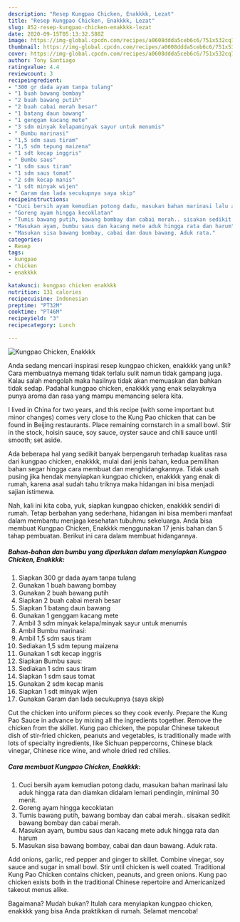 ```yaml
---
description: "Resep Kungpao Chicken, Enakkkk, Lezat"
title: "Resep Kungpao Chicken, Enakkkk, Lezat"
slug: 852-resep-kungpao-chicken-enakkkk-lezat
date: 2020-09-15T05:13:32.588Z
image: https://img-global.cpcdn.com/recipes/a0608ddda5ceb6c6/751x532cq70/kungpao-chicken-enakkkk-foto-resep-utama.jpg
thumbnail: https://img-global.cpcdn.com/recipes/a0608ddda5ceb6c6/751x532cq70/kungpao-chicken-enakkkk-foto-resep-utama.jpg
cover: https://img-global.cpcdn.com/recipes/a0608ddda5ceb6c6/751x532cq70/kungpao-chicken-enakkkk-foto-resep-utama.jpg
author: Tony Santiago
ratingvalue: 4.4
reviewcount: 3
recipeingredient:
- "300 gr dada ayam tanpa tulang"
- "1 buah bawang bombay"
- "2 buah bawang putih"
- "2 buah cabai merah besar"
- "1 batang daun bawang"
- "1 genggam kacang mete"
- "3 sdm minyak kelapaminyak sayur untuk menumis"
- " Bumbu marinasi"
- "1,5 sdm saus tiram"
- "1,5 sdm tepung maizena"
- "1 sdt kecap inggris"
- " Bumbu saus"
- "1 sdm saus tiram"
- "1 sdm saus tomat"
- "2 sdm kecap manis"
- "1 sdt minyak wijen"
- " Garam dan lada secukupnya saya skip"
recipeinstructions:
- "Cuci bersih ayam kemudian potong dadu, masukan bahan marinasi lalu aduk hingga rata dan diamkan didalam lemari pendingin, minimal 30 menit."
- "Goreng ayam hingga kecoklatan"
- "Tumis bawang putih, bawang bombay dan cabai merah.. sisakan sedikit bawang bombay dan cabai merah."
- "Masukan ayam, bumbu saus dan kacang mete aduk hingga rata dan harum"
- "Masukan sisa bawang bombay, cabai dan daun bawang. Aduk rata."
categories:
- Resep
tags:
- kungpao
- chicken
- enakkkk

katakunci: kungpao chicken enakkkk 
nutrition: 131 calories
recipecuisine: Indonesian
preptime: "PT32M"
cooktime: "PT46M"
recipeyield: "3"
recipecategory: Lunch

---
```



![Kungpao Chicken, Enakkkk](https://img-global.cpcdn.com/recipes/a0608ddda5ceb6c6/751x532cq70/kungpao-chicken-enakkkk-foto-resep-utama.jpg)

Anda sedang mencari inspirasi resep kungpao chicken, enakkkk yang unik? Cara membuatnya memang tidak terlalu sulit namun tidak gampang juga. Kalau salah mengolah maka hasilnya tidak akan memuaskan dan bahkan tidak sedap. Padahal kungpao chicken, enakkkk yang enak selayaknya punya aroma dan rasa yang mampu memancing selera kita.

I lived in China for two years, and this recipe (with some important but minor changes) comes very close to the Kung Pao chicken that can be found in Beijing restaurants. Place remaining cornstarch in a small bowl. Stir in the stock, hoisin sauce, soy sauce, oyster sauce and chili sauce until smooth; set aside.

Ada beberapa hal yang sedikit banyak berpengaruh terhadap kualitas rasa dari kungpao chicken, enakkkk, mulai dari jenis bahan, kedua pemilihan bahan segar hingga cara membuat dan menghidangkannya. Tidak usah pusing jika hendak menyiapkan kungpao chicken, enakkkk yang enak di rumah, karena asal sudah tahu triknya maka hidangan ini bisa menjadi sajian istimewa.


Nah, kali ini kita coba, yuk, siapkan kungpao chicken, enakkkk sendiri di rumah. Tetap berbahan yang sederhana, hidangan ini bisa memberi manfaat dalam membantu menjaga kesehatan tubuhmu sekeluarga. Anda bisa membuat Kungpao Chicken, Enakkkk menggunakan 17 jenis bahan dan 5 tahap pembuatan. Berikut ini cara dalam membuat hidangannya.

<!--inarticleads1-->

##### Bahan-bahan dan bumbu yang diperlukan dalam menyiapkan Kungpao Chicken, Enakkkk:

1. Siapkan 300 gr dada ayam tanpa tulang
1. Gunakan 1 buah bawang bombay
1. Gunakan 2 buah bawang putih
1. Siapkan 2 buah cabai merah besar
1. Siapkan 1 batang daun bawang
1. Gunakan 1 genggam kacang mete
1. Ambil 3 sdm minyak kelapa/minyak sayur untuk menumis
1. Ambil  Bumbu marinasi:
1. Ambil 1,5 sdm saus tiram
1. Sediakan 1,5 sdm tepung maizena
1. Gunakan 1 sdt kecap inggris
1. Siapkan  Bumbu saus:
1. Sediakan 1 sdm saus tiram
1. Siapkan 1 sdm saus tomat
1. Gunakan 2 sdm kecap manis
1. Siapkan 1 sdt minyak wijen
1. Gunakan  Garam dan lada secukupnya (saya skip)


Cut the chicken into uniform pieces so they cook evenly. Prepare the Kung Pao Sauce in advance by mixing all the ingredients together. Remove the chicken from the skillet. Kung pao chicken, the popular Chinese takeout dish of stir-fried chicken, peanuts and vegetables, is traditionally made with lots of specialty ingredients, like Sichuan peppercorns, Chinese black vinegar, Chinese rice wine, and whole dried red chilies. 

<!--inarticleads2-->

##### Cara membuat Kungpao Chicken, Enakkkk:

1. Cuci bersih ayam kemudian potong dadu, masukan bahan marinasi lalu aduk hingga rata dan diamkan didalam lemari pendingin, minimal 30 menit.
1. Goreng ayam hingga kecoklatan
1. Tumis bawang putih, bawang bombay dan cabai merah.. sisakan sedikit bawang bombay dan cabai merah.
1. Masukan ayam, bumbu saus dan kacang mete aduk hingga rata dan harum
1. Masukan sisa bawang bombay, cabai dan daun bawang. Aduk rata.


Add onions, garlic, red pepper and ginger to skillet. Combine vinegar, soy sauce and sugar in small bowl. Stir until chicken is well coated. Traditional Kung Pao Chicken contains chicken, peanuts, and green onions. Kung pao chicken exists both in the traditional Chinese repertoire and Americanized takeout menus alike. 

Bagaimana? Mudah bukan? Itulah cara menyiapkan kungpao chicken, enakkkk yang bisa Anda praktikkan di rumah. Selamat mencoba!
